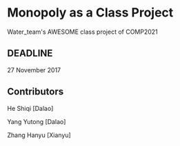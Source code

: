 # Monopoly as a Class Project
Water_team's AWESOME class project of COMP2021

## DEADLINE
27 November 2017

## Contributors
He Shiqi [Dalao]

Yang Yutong [Dalao]

Zhang Hanyu [Xianyu]
